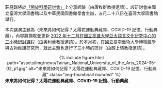 莊庭瑞將於[「開放科學研討會」](https://www.lib.ntu.edu.tw/events/2024_RDMLA/)上分享經驗（由唐牧群教授邀請）。該研討會由國立臺灣大學圖書館以及中華民國圖書館學會主辦，五月二十八日在臺灣大學圖書館舉行。

本次講演主題為〈未來將如何記得？太陽花運動典藏庫、COVID-19 記憶、行動典藏〉，內容將擷取並更新 [2022 年十二月在國立高雄大學亞太語言文化研究中心的三小時研討課程](https://www.facebook.com/photo.php?fbid=2138668843460)（由奧利華教授邀請）。於本月初，在國立臺南藝術大學博物館學與古物維護研究所，就此主題也進行了三小時的研討（由顏上晴教授邀請）。

<center>
<div class="row">
    <div class="col-sm mt-3 mt-md-0">
        {% include figure.html path="assets/img/news/Tainan_National_University_of_the_Arts_2024-05-02_p1.jpg" alt="未來將如何記得？太陽花運動典藏庫、COVID-19 記憶、行動典藏" class="img-thumbnail rounded" %}
    </div>
</div>
</center>
<div class="caption">
    <b>未來將如何記得？太陽花運動典藏庫、COVID-19 記憶、行動典藏</b>
</div>
